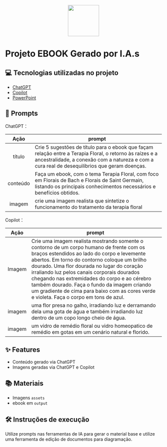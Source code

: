 <p align="center">
    <img width="100" src=".github/assets/banner.png">
</p>

# Projeto EBOOK Gerado por I.A.s

## 💻 Tecnologias utilizadas no projeto

- [ChatGPT](https://chat.openai.com/) 
- [Copilot](https://copilot.microsoft.com/)
- [PowerPoint](https://www.microsoft.com/en/microsoft-365/powerpoint)

## 🧠 Prompts


ChatGPT：

|   Ação   | prompt                                                                                                                                                                                                                                                                         |
| :------: | ------------------------------------------------------------------------------------------------------------------------------------------------------------------------------------------------------------------------------------------------------------------------------ |
|  título  | Crie 5 sugestões de título para o ebook que façam relação entre a Terapia Floral, o retorno às raízes e a ancestralidade, a conexão com a natureza e com a cura real de desequilíbrios que geram doenças.                                                        |
| conteúdo | Faça um ebook, com o tema Terapia Floral, com foco em Florais de Bach e Florais de Saint Germain, listando os principais conhecimentos necessários e benefícios obtidos. |
| imagem | crie uma imagem realista que sintetize o funcionamento do tratamento da terapia floral |

Copilot：

|  Ação  | prompt                                                                                 |
| :----: | -------------------------------------------------------------------------------------- |
| Imagem | Crie uma imagem realista mostrando somente o contorno de um corpo humano de frente com os braços estendidos ao lado do corpo e levemente abertos. Em torno do contorno coloque um brilho dourado. Uma flor dourada no lugar do coração irraliando luz pelos canais corporais dourados chegando nas extremidades do corpo e ao cérebro também dourado. Faça o fundo da imagem criando um gradiente de cima para baixo com as cores verde e violeta. Faça o corpo em tons de azul.|
| imagem | uma flor presa no galho, irradiando luz e derramando dela uma gota de água e também irradiando luz dentro de um copo longo cheio de água.|
| imagem | um vidro de remédio floral ou vidro homeopatico de remédio em gotas em um cenário natural e florido.|


## ✨ Features

- Conteúdo gerado via ChatGPT
- Imagens geradas via ChatGPT e Copilot

## 📚 Materiais

- Imagens `assets`
- ebook em `output`

## 🛠️ Instruções de execução

Utilize prompts nas ferramentas de IA para gerar o material base e utilize uma ferramenta de edição de documentos para diagramação.

